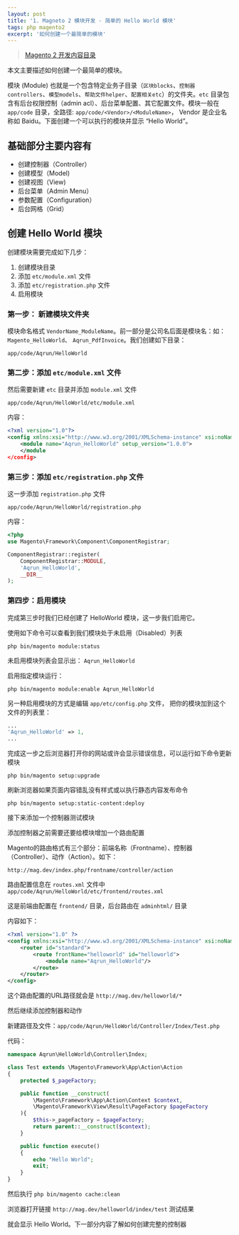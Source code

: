 ```yaml
---
layout: post
title: '1. Magneto 2 模块开发 - 简单的 Hello World 模块'
tags: php magento2
excerpt: '如何创建一个最简单的模块'
---
```


> [Magento 2 开发内容目录](/2020/02/02/0.magento-menu.html)

本文主要描述如何创建一个最简单的模块。

模块 (Module) 也就是一个包含特定业务子目录（`区块blocks`、`控制器controllers`、`模型models`、`帮助文件helper`、`配置相关etc`）的文件夹。`etc` 目录包含有后台权限控制（admin acl）、后台菜单配置、其它配置文件。模块一般在 `app/code` 目录，全路径: `app/code/<Vendor>/<ModuleName>`， Vendor 是企业名称如 Baidu。下面创建一个可以执行的模块并显示 “Hello World”。

## 基础部分主要内容有

* 创建控制器（Controller）
* 创建模型（Model)
* 创建视图（View)
* 后台菜单（Admin Menu）
* 参数配置（Configuration）
* 后台网格（Grid）

## 创建 Hello World 模块

创建模块需要完成如下几步：

1. 创建模块目录
2. 添加 `etc/module.xml` 文件
3. 添加 `etc/registration.php` 文件
4. 启用模块

### 第一步： 新建模块文件夹

模块命名格式 `VendorName_ModuleName`。前一部分是公司名后面是模块名：如：`Magento_HelloWorld`、 `Aqrun_PdfInvoice`。我们创建如下目录：
```
app/code/Aqrun/HelloWorld
```
### 第二步：添加 `etc/module.xml` 文件

然后需要新建 `etc` 目录并添加 `module.xml` 文件

```
app/code/Aqrun/HelloWorld/etc/module.xml
```

内容：

```xml
<?xml version="1.0"?>
<config xmlns:xsi="http://www.w3.org/2001/XMLSchema-instance" xsi:noNamespaceSchemaLocation="urn:magento:framework:Module/etc/module.xsd">
    <module name="Aqrun_HelloWorld" setup_version="1.0.0">
    </module
</config>
```

### 第三步：添加 `etc/registration.php` 文件

这一步添加 `registration.php` 文件

```
app/code/Aqrun/HelloWorld/registration.php
```

内容：

```php
<?php
use Magento\Framework\Component\ComponentRegistrar;

ComponentRegistrar::register(
    ComponentRegistrar::MODULE,
    'Aqrun_HelloWorld',
    __DIR__
);
```

### 第四步：启用模块

完成第三步时我们已经创建了 HelloWorld 模块，这一步我们启用它。

使用如下命令可以查看到我们模块处于未启用（Disabled）列表

```shell
php bin/magento module:status
```

未启用模块列表会显示出：  `Aqrun_HelloWorld`

启用指定模块运行：

```
php bin/magento module:enable Aqrun_HelloWorld
```
另一种启用模块的方式是编辑 `app/etc/config.php` 文件， 把你的模块加到这个文件的列表里：

```php
...
'Aqrun_HelloWorld' => 1,
...
```

完成这一步之后浏览器打开你的网站或许会显示错误信息，可以运行如下命令更新模块

```
php bin/magento setup:upgrade
```

刷新浏览器如果页面内容错乱没有样式或以执行静态内容发布命令

```shell
php bin/magento setup:static-content:deploy
```

接下来添加一个控制器测试模块

添加控制器之前需要还要给模块增加一个路由配置

Magento的路由格式有三个部分：前端名称（Frontname）、控制器（Controller）、动作（Action）。如下：

```
http://mag.dev/index.php/frontname/controller/action
```

路由配置信息在 `routes.xml` 文件中 `app/code/Aqrun/HelloWorld/etc/frontend/routes.xml`

这是前端由配置在 `frontend/` 目录，后台路由在 `adminhtml/` 目录

内容如下：

```xml
<?xml version="1.0" ?>
<config xmlns:xsi="http://www.w3.org/2001/XMLSchema-instance" xsi:noNamespaceSchemaLocation="urn:magento:framework:App/etc/routes.xsd">
    <router id="standard">
        <route frontName="helloworld" id="helloworld">
            <module name="Aqrun_HelloWorld"/>
        </route>
    </router>
</config>
```

这个路由配置的URL路径就会是 `http://mag.dev/helloworld/*`

然后继续添加控制器和动作

新建路径及文件：`app/code/Aqrun/HelloWorld/Controller/Index/Test.php`

代码：

```php
namespace Aqrun\HelloWorld\Controller\Index;

class Test extends \Magento\Framework\App\Action\Action
{
    protected $_pageFactory;

    public function __construct(
        \Magento\Framework\App\Action\Context $context,
        \Magento\Framework\View\Result\PageFactory $pageFactory
    ){
        $this->_pageFactory = $pageFactory;
        return parent::__construct($context);
    }

    public function execute()
    {
        echo "Hello World";
        exit;
    }
}
```

然后执行 `php bin/magento cache:clean`

浏览器打开链接 `http://mag.dev/helloworld/index/test` 测试结果

就会显示 Hello World。下一部分内容了解如何创建完整的控制器
